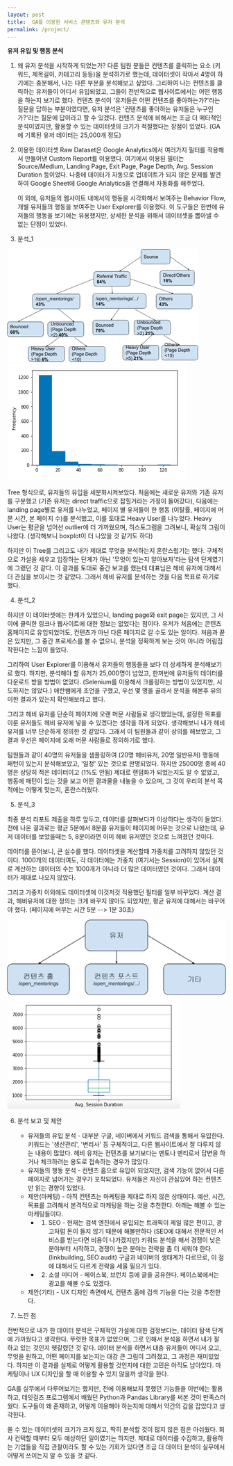 ```yaml
---
layout: post
title:  GA를 이용한 서비스 콘텐츠와 유저 분석
permalink: /project/
---
```


**유저 유입 및 행동 분석** 

1. 왜 유저 분석을 시작하게 되었는가?
   다른 팀원 분들은 컨텐츠를 클릭하는 요소 (키워드, 제목길이, 카테고리 등등)을 분석하기로 했는데, 데이터셋이 작아서 4명이 하기에는 충분해서, 나는 다른 부분을 분석해보고 싶었다. 
   그리하여 나는 컨텐츠를 클릭하는 유저들이 어디서 유입되었고, 그들이 전반적으로 웹사이트에서는 어떤 행동을 하는지 보기로 했다. 컨텐츠 분석이 '유저들은 어떤 컨텐츠를 좋아하는가?'라는 질문을 답하는 부분이였다면, 유저 분석은 '컨텐츠를 좋아하는 유저들은 누구인가?'라는 질문에 답이라고 할 수 있겠다.
   컨텐츠 분석에 비해서는 조금 더 메타적인 분석이였지만, 활용할 수 있는 데이터셋의 크기가 적절했다는 장점이 있었다. (GA에 기록된 유저 데이터는 25,000개 정도)
   
   
2. 이용한 데이터셋
   Raw Dataset은 Google Analytics에서 여러가지 필터를 적용해서 만들어낸 Custom Report를 이용했다. 여기에서 이용된 필터는 Source/Medium, Landing Page, Exit Page, Page Depth, Avg. Session Duration 등이었다. 나중에 데이터가 자동으로 업데이트가 되지 않은 문제를 발견하여 Google Sheet에 Google Analytics을 연결해서 자동화를 해주었다.
   
   이 외에, 유저들의 웹사이트 내에서의 행동을 시각화해서 보여주는 Behavior Flow, 개별 유저들의 행동을 보여주는 User Explorer를 이용했다. 이 도구들은 한번에 유저들의 행동을 보기에는 유용했지만, 상세한 분석을 위해서 데이터셋을 뽑아낼 수 없는 단점이 있었다. 
   
   
3. 분석_1

![png](/img/user_tree.png)
![png](/img/user_histogram.png)


Tree 형식으로, 유저들의 유입을 세분화시켜보았다. 처음에는 새로운 유저와 기존 유저를 구분했고 (기존 유저는 direct traffic으로 잡힐거라는 가정이 들어갔다), 다음에는 landing page별로 유저를 나누었고, 페이지 별 유저들이 한 행동 (이탈률, 페이지에 머문 시간, 본 페이지 수)를 분석했고, 이를 토대로 Heavy User를 나누었다. Heavy User는 평균을 넘어선 outlier에 더 가까웠으며, 히스토그램을 그려보니, 확실히 그림이 나왔다. (생각해보니 boxplot이 더 나았을 것 같기도 하다)

하지만 이 Tree를 그리고도 내가 제대로 무엇을 분석하는지 혼란스럽기는 했다. 구체적으로 가설을 세우고 입장하는 단계가 아닌 '무엇이 있는지 알아보자'라는 탐색 단계였기에 그랬던 것 같다. 이 결과를 토대로 중간 보고를 했는데 대표님은 헤비 유저에 대해서 더 관심을 보이시는 것 같았다. 그래서 헤비 유저를 분석하는 것을 다음 목표로 하기로 했다.

4. 분석_2

하지만 이 데이터셋에는 한계가 있었으니, landing page와 exit page는 있지만, 그 사이에 클릭한 링크나 웹사이트에 대한 정보는 없었다는 점이다. 유저가 처음에는 콘텐츠 홈페이지로 유입되었어도, 컨텐츠가 아닌 다른 페이지로 갈 수도 있는 일이다. 처음과 끝은 있지만, 그 중간 프로세스를 볼 수 없으니, 분석을 정확하게 보는 것이 아니라 어림짐작한다는 느낌이 들었다. 

그리하여 User Explorer를 이용해서 유저들의 행동들을 보다 더 상세하게 분석해보기로 했다. 하지만, 분석해야 할 유저가 25,000명이 넘었고, 한꺼번에 유저들의 데이터를 다운로드 받을 방법이 없었다. (Selenium를 이용해서 크롤링하는 방법이 있었지만, 시도하지는 않았다.) 애란쌤에게 조언을 구했고, 우선 몇 명을 골라서 분석을 해본후 유의미한 결과가 있는지 확인해보라고 했다. 

그리고 헤비 유저를 단순히 페이지에 오랜 머문 사람들로 생각했었는데, 설정한 목표를 이룬 유저들도 헤비 유저에 넣을 수 있겠다는 생각을 하게 되었다. 생각해보니 내가 헤비 유저를 너무 단순하게 정의한 것 같았다. 그래서 이 팀원들과 같이 상의를 해보았고, 그 결과 우선은 페이지에 오래 머문 사람들로 정의하기로 했다. 

팀원들과 같이 40명의 유저들을 샘플링하여 (20명 헤비유저, 20명 일반유저) 행동에 패턴이 있는지 분석해보았고, '일정' 있는 것으로 판명되었다. 하지만 25000명 중에 40명은 상당히 적은 데이터이고 (1%도 안됨) 제대로 랜덤화가 되었는지도 알 수 없었고, 행동에 패턴이 있는 것을 보고 어떤 결과물을 내놓을 수 있으며, 그 것이 우리의 분석 목적에는 어떻게 맞는지, 혼란스러웠다. 

5. 분석_3

최종 분석 리포트 제출을 하루 앞두고, 데이터를 살펴보다가 이상하다는 생각이 들었다. 전에 나온 결과로는 평균 5분에서 8분쯤 유저들이 페이지에 머무는 것으로 나왔는데, 유저 데이터를 보았을때는 5, 8분이라면 이미 헤비 유저였던 것으로 느껴졌던 것이다. 

데이터를 뜯어보니, 큰 실수를 했다. 데이터셋을 계산할때 가중치를 고려하지 않았던 것이다. 1000개의 데이터여도, 각 데이터에는 가중치 (여기서는 Session)이 있어서 실제로 계산하는 데이터의 수는 1000개가 아니라 더 많은 데이터였던 것이다. 그래서 데이터가 제대로 나오지 않았다.

그리고 가중치 이외에도 데이터셋에 이것저것 적용했던 필터를 일부 바꾸었다. 계산 결과, 헤비유저에 대한 정의는 크게 바꾸지 않아도 되었지만, 평균 유저에 대해서는 바꾸어야 했다. (페이지에 머무는 시간 5분 --> 1분 30초)

![png](/img/user_landing_page.png)
![png](/img/user_boxplot.png)


6. 분석 보고 및 제안
   - 유저들의 유입 분석 - 대부분 구글, 네이버에서 키워드 검색을 통해서 유입한다. 키워드는 '생산관리', '변리사' 등 구체적이고, 다른 웹사이트에서 잘 다루지 않는 내용이 많았다. 헤비 유저는 컨텐츠를 보기보다는 멘토나 멘티로서 답변을 하거나 체크하려는 용도로 접속하는 경우가 많았다. 
   - 유저들의 행동 분석 - 컨텐츠 홈으로 유입이 되었지만, 검색 기능이 없어서 다른 페이지로 넘어가는 경우가 포착되었다. 유저들은 자신이 관심있어 하는 컨텐츠만 읽는 경향이 있었다. 
   - 제안(마케팅) - 아직 컨텐츠는 마케팅을 제대로 하지 않은 상태이다. 예산, 시간, 목표를 고려해서 본격적으로 마케팅을 하는 것을 추천한다. 아래는 해볼 수 있는 마케팅들이다. 
     - 1) SEO - 현재는 검색 엔진에서 유입되는 트래픽이 제일 많은 편이고, 광고처럼 돈이 들지 않기 때문에 해볼만하다 (SEO에 대해서 전문적인 서비스를 받는다면 비용이 나가겠지만) 키워드 분석을 해서 경쟁이 낮은 분야부터 시작하고, 경쟁이 높은 분야는 전략을 좀 더 세워야 한다. (linkbuilding, SEO audit) 구글과 네이버의 생태계가 다르므로, 이 점에 대해서도 다르게 전략을 세울 필요가 있다. 
     - 2) 소셜 미디어 - 페이스북, 브런치 등에 글을 공유한다. 페이스북에서는 광고를 해볼 수도 있겠다.
    - 제안(기타) - UX 디자인 측면에서, 컨텐츠 홈에 검색 기능을 다는 것을 추천한다. 
     

7. 느낀 점

전반적으로 내가 한 데이터 분석은 구체적인 가설에 대한 검정보다는, 데이터 탐색 단계에 가까웠다고 생각한다. 뚜렷한 목표가 없었으며, 그로 인해서 분석을 하면서 내가 잘 하고 있는 것인지 헷갈렸던 것 같다. 데이터 분석을 하면서 대충 유저들이 어디서 오고, 무엇을 원하고, 어떤 페이지를 보는지는 대강 큰 그림이 그려졌고, 그 과정은 재미있었다. 하지만 이 결과를 실제로 어떻게 활용할 것인지에 대한 고민은 아직도 남아있다. 마케팅이나 UX 디자인을 할 때 이용할 수 있지 않을까 생각을 한다. 

GA를 실무에서 다루어보기는 했지만, 전에 이용해보지 못했던 기능들을 이번에는 활용하고, 데잇걸즈 프로그램에서 배웠던 Python과 Pandas Library를 써본 것이 만족스러웠다. 도구들이 왜 존재하고, 어떻게 이용해야 하는지에 대해서 약간의 감을 잡았다고 생각한다. 

쓸 수 있는 데이터셋의 크기가 크지 않고, 딱히 분석할 것이 많지 않은 점은 아쉬웠다. 회사 컨택할 때부터 모두 예상하던 일이였기는 하지만. 제대로 데이터를 수집하고, 활용하는 기업들을 직접 관찰이라도 할 수 있는 기회가 있다면 조금 더 데이터 분석이 실무에서 어떻게 쓰이는지 알 수 있을 것 같다.


